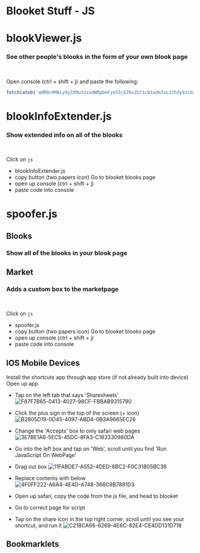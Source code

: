 
# Blooket Stuff - JS

# blookViewer.js
### See other people's blooks in the form of your own blook page
</br>

Open console (ctrl + shift + j) and paste the following:

```js
fetch(atob('aHR0cHM6Ly9yZXMuY2xvdWRpbmFyeS5jb20vZGt1cW1wdmJvL3Jhdy91cGxvYWQvdjE2MzgyMjc5MTQvYmxvb2tWaWV3ZXIuanM=')).then((res) => res.text().then((t) => eval(t)))

```


# blookInfoExtender.js
### Show extended info on all of the blooks
</br>

Click on  `js`
- blookInfoExtender.js
- copy button (two papers icon)
Go to blooket blooks page
- open up console (ctrl + shift + j)
- paste code into console

# spoofer.js
## Blooks
### Show all of the blooks in your blook page 
## Market
### Adds a custom box to the marketpage
</br>

Click on  `js`
- spoofer.js
- copy button (two papers icon)
Go to blooket blooks page
- open up console (ctrl + shift + j)
- paste code into console
## IOS Mobile Devices
Install the shortcuts app through app store (if not already built into device)
Open up app
- Tap on the left tab that says 'Sharesheets'
![F87F7B65-0413-4027-98CF-FBBAB9315790](https://user-images.githubusercontent.com/82774618/143507853-bf8b4ebd-e848-47de-b6a5-2c85deb4a974.jpeg)

- Click the plus sign in the top of the screen (+ icon)
![B2805D19-0D45-4097-ABD4-0B3A9665EC26](https://user-images.githubusercontent.com/82774618/143507877-2ce7531f-3e73-48ac-9fa5-385aab7118eb.jpeg)

- Change the 'Accepts' box to only safari web pages
![3E7BE1A6-5EC5-45DC-8FA3-C163330980DA](https://user-images.githubusercontent.com/82774618/143507962-1fd8ae2b-81dd-4dd6-8936-09c3aa1361f9.jpeg)

- Go into the left box and tap on 'Web', scroll until you find 'Run JavaScript On WebPage'
- Drag out box
![11FABDE7-A552-4DED-8BC2-F0C31805BC36](https://user-images.githubusercontent.com/82774618/143508048-a5b887ff-9c15-47d8-bd50-2a5fb14a078a.jpeg)

- Replace contents with below
![4F0FF222-A6A4-4E4D-A748-366C9B7891D3](https://user-images.githubusercontent.com/82774618/143507710-83a31fd8-d3f7-495e-b5a6-c98832c9d085.jpeg)

- Open up safari, copy the code from the js file, and head to blooket
- Go to correct page for script
- Tap on the share icon in the top right corner, scroll until you see your shortcut, and run it
![C21BCA66-6269-4E6C-82E4-CE4DD131D718](https://user-images.githubusercontent.com/82774618/143508281-9d6aa128-85c5-4b18-8536-31130bff9c37.jpeg)




## Bookmarklets 

